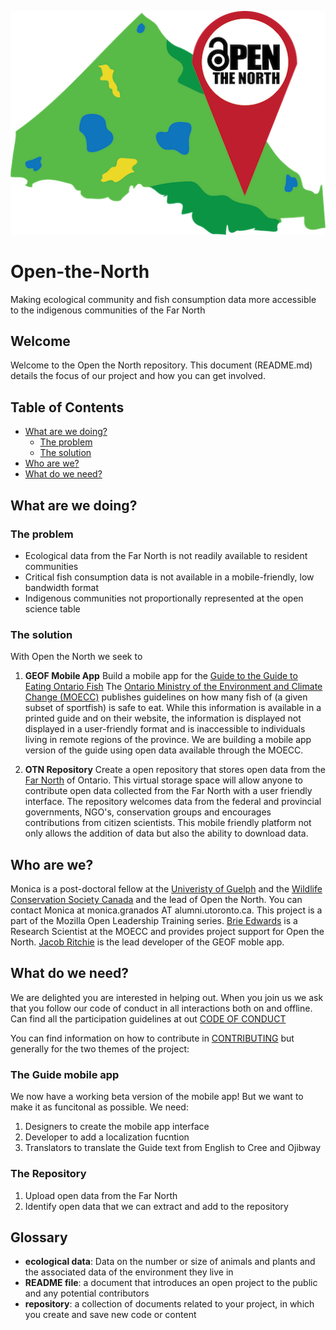 ![alt text](https://github.com/Monsauce/Open-the-North/blob/master/OpenTheNorthLogoSmall.png)

# Open-the-North
Making ecological community and fish consumption data more accessible to the indigenous communities of the Far North

## Welcome
Welcome to the Open the North repository. This document (README.md) details the focus of our project and how you can get involved. 
## Table of Contents
* [What are we doing?](#what-are-we-doing)
  * [The problem](#the-problem)
  * [The solution](#the-solution)
* [Who are we?](#who-are-we)
* [What do we need?](#what-do-we-need)


## What are we doing? 
### The problem
* Ecological data from the Far North is not readily available to resident communities
* Critical fish consumption data is not available in a mobile-friendly, low bandwidth format
* Indigenous communities not proportionally represented at the open science table 

### The solution 
With Open the North we seek to 
1. **GEOF Mobile App** Build a mobile app for the [Guide to the Guide to Eating Ontario Fish][link_Guide]
The [Ontario Ministry of the Environment and Climate Change (MOECC)][link_MOECC] publishes guidelines on how many fish of (a given subset of sportfish) is safe to eat. While this information is available in a printed guide and on their website, the information is displayed not displayed in a user-friendly format and is inaccessible to individuals living in remote regions of the province. We are building a mobile app version of the guide using open data available through the MOECC.

2. **OTN Repository** Create a open repository that stores open data from the [Far North][link_farnorth] of Ontario. This virtual storage space will allow anyone to contribute open data collected from the Far North with a user friendly interface. The repository welcomes data from the federal and provincial governments, NGO's, conservation groups and encourages contributions from citizen scientists. This mobile friendly platform not only allows the addition of data but also the ability to download data. 

## Who are we?
Monica is a post-doctoral fellow at the [Univeristy of Guelph][link_Guelph] and the [Wildlife Conservation Society Canada][link_WCSC] and the lead of Open the North. You can contact Monica at monica.granados AT alumni.utoronto.ca. This project is a part of the Mozilla Open Leadership Training series. [Brie Edwards][link_Brie] is a Research Scientist at the MOECC and provides project support for Open the North. [Jacob Ritchie][link_Jacob] is the lead developer of the GEOF moble app.  

## What do we need?
We are delighted you are interested in helping out. When you join us we ask that you follow our code of conduct in all interactions both on and offline. Can find all the participation guidelines at out [CODE OF CONDUCT][link_COC]

You can find information on how to contribute in [CONTRIBUTING][link_contributing] but generally for the two themes of the project:
### The Guide mobile app
We now have a working beta version of the mobile app! But we want to make it as funcitonal as possible. We need:
1. Designers to create the mobile app interface 
2. Developer to add a localization fucntion
3. Translators to translate the Guide text from English to Cree and Ojibway

### The Repository 
1. Upload open data from the Far North 
2. Identify open data that we can extract and add to the repository 

## Glossary
* **ecological data**: Data on the number or size of animals and plants and the associated data of the environment they live in 
* **README file**: a document that introduces an open project to the public and any potential contributors
* **repository**: a collection of documents related to your project, in which you create and save new code or content


[link_Guide]: https://www.ontario.ca/page/eating-ontario-fish-2017-18
[link_farnorth]: https://www.ontario.ca/rural-and-north/far-north-ontario
[link_Guelph]: https://www.uoguelph.ca/ib/
[link_MOECC]: https://www.ontario.ca/page/ministry-environment-and-climate-change
[link_WCSC]: https://www.wcscanada.org/
[link_Brie]: https://www.wcscanada.org/About-Us/Staff.aspx
[link_Jacob]: https://ca.linkedin.com/in/jacobritchie1
[link_COC]: https://github.com/Monsauce/Open-the-North/blob/master/CODE%20OF%20CONDUCT.md
[link_contributing]: https://github.com/Monsauce/Open-the-North/blob/master/CONTRIBUTING.md
